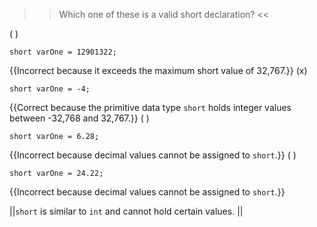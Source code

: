>>Which one of these is a valid short declaration? <<

( ) <pre><code>short varOne = 12901322;</code></pre> {{Incorrect because it exceeds the maximum short value of 32,767.}}
(x) <pre><code>short varOne = -4;</code></pre> {{Correct because the primitive data type <code>short</code> holds integer values between -32,768 and 32,767.}}
( ) <pre><code>short varOne = 6.28;</code></pre> {{Incorrect because decimal values cannot be assigned to <code>short</code>.}}
( ) <pre><code>short varOne = 24.22;</code></pre> {{Incorrect because decimal values cannot be assigned to <code>short</code>.}}

||<code>short</code> is similar to <code>int</code> and cannot hold certain values. ||
